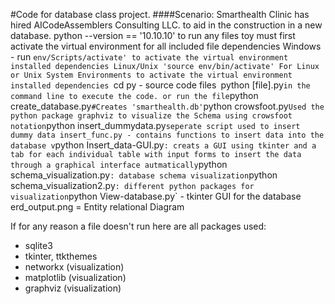 #Code for database class project.
####Scenario: Smarthealth Clinic has hired AICodeAssemblers Consulting LLC. to aid in the construction in a new database.
python --version == '10.10.10'
to run any files toy must first activate the virtual environment for all included file dependencies
Windows - run `env/Scripts/activate' to activate the virtual environment installed dependencies
Linux/Unix 'source env/bin/activate' For Linux or Unix System Environments to activate the virtual environment installed dependencies
`cd py - source code files`
`python [file].py` in the command line to execute the code. or run the file
`python create_database.py` #Creates 'smarthealth.db'
`python crowsfoot.py` Used the python package graphviz to visualize the Schema using crowsfoot notation
`python insert_dummydata.py` seperate script used to insert dummy data
insert_func.py - contains functions to insert data into the database v
`python Insert_data-GUI.py` : creats a GUI using tkinter and a tab for each individual table with input forms to insert the data through a graphical interface autmatically
`python schema_visualization.py` : database schema visualization
`python schema_visualization2.py` : different python packages for visualization
`python View-database.py` - tkinter GUI for the database
erd_output.png = Entity relational Diagram

If for any reason a file doesn't run here are all packages used:
- sqlite3
- tkinter, ttkthemes
- networkx (visualization)
- matplotlib (visualization)
- graphviz (visualization)
